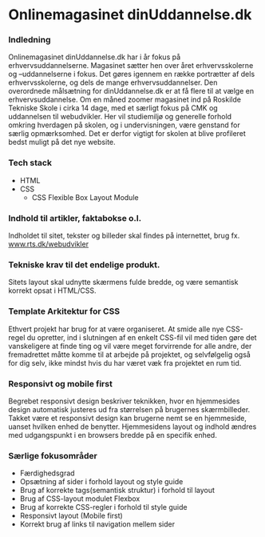 # Onlinemagasinet dinUddannelse.dk

### Indledning
Onlinemagasinet dinUddannelse.dk har i år fokus på erhvervsuddannelserne. Magasinet sætter hen over året erhvervsskolerne og –uddannelserne i fokus. Det gøres igennem en række portrætter af dels erhvervsskolerne, og dels de mange erhvervsuddannelser.
Den overordnede målsætning for dinUddannelse.dk er at få flere til at vælge en erhvervsuddannelse.
Om en måned zoomer magasinet ind på Roskilde Tekniske Skole i cirka 14 dage, med et særligt fokus på CMK og uddannelsen til webudvikler. Her vil studiemiljø og generelle forhold omkring hverdagen på skolen, og i undervisningen, være genstand for særlig opmærksomhed. Det er derfor vigtigt for skolen at blive profileret bedst muligt på det nye website.

### Tech stack
* HTML
* CSS
  * CSS Flexible Box Layout Module
  
### Indhold til artikler, faktabokse o.l.
Indholdet til sitet, tekster og billeder skal findes på internettet, brug fx. www.rts.dk/webudvikler

### Tekniske krav til det endelige produkt.
Sitets layout skal udnytte skærmens fulde bredde, og være semantisk korrekt opsat i HTML/CSS.

### Template Arkitektur for CSS
Ethvert projekt har brug for at være organiseret. At smide alle nye CSS-regel du opretter, ind i slutningen af en enkelt CSS-fil vil med tiden gøre det vanskeligere at finde ting og vil være meget forvirrende for alle andre, der fremadrettet måtte komme til at arbejde på projektet, og selvfølgelig også for dig selv, ikke mindst hvis du har været væk fra projektet en rum tid.

### Responsivt og mobile first
Begrebet responsivt design beskriver teknikken, hvor en hjemmesides design automatisk justeres ud fra størrelsen på brugernes skærmbilleder. Takket være et responsivt design kan brugerne nemt se en hjemmeside, uanset hvilken enhed de benytter. Hjemmesidens layout og indhold ændres med udgangspunkt i en browsers bredde på en specifik enhed.

### Særlige fokusområder
* Færdighedsgrad
* Opsætning af sider i forhold layout og style guide
* Brug af korrekte tags(semantisk struktur) i forhold til layout
* Brug af CSS-layout modulet Flexbox
* Brug af korrekte CSS-regler i forhold til style guide
* Responsivt layout (Mobile first)
* Korrekt brug af links til navigation mellem sider
